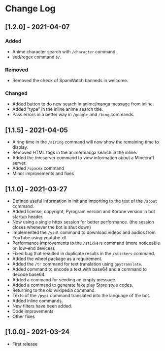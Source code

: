 # Change Log

## [1.2.0] - 2021-04-07

### Added

- Anime character search with `/character` command.
- sed/regex command `s/`.

### Removed

- Removed the check of SpamWatch banneds in welcome.

### Changed

- Added button to do new search in anime/manga message from inline.
- Added "type" in the inline anime search title.
- Pass errors in a better way in `/google` and `/bing` commands.

## [1.1.5] - 2021-04-05

- Airing time in the `/airing` command will now show the remaining time to display.
- Removed HTML tags in the anime/manga search in the inline.
- Added the /mcserver command to view information about a Minecraft server.
- Added `/spacex` command
- Minor improvements and fixes

## [1.1.0] - 2021-03-27

- Defined useful information in init and importing to the text of the `/about` command.
- Added license, copyright, Pyrogram version and Korone version in bot startup header.
- Now using a single httpx session for better performance. (the session closes whenever the bot is shut down)
- Implemented the `/ytdl` command to download videos and audios from YouTube using youtube-dl.
- Performance improvements to the `/stickers` command (more noticeable on low-end devices).
- Fixed bug that resulted in duplicate results in the `/stickers` command.
- Added the wheel package as a requirement.
- Added the `/tr` command for text translation using `gpytranslate`.
- Added command to encode a text with base64 and a command to decode base64.
- Added a command for sending an empty message.
- Added a command to generate fake play Store style codes.
- Returning to the old wikipedia command.
- Texts of the `/pypi` command translated into the language of the bot.
- Added inline commands.
- New filters have been added.
- Code improvements
- Other fixes

## [1.0.0] - 2021-03-24

- First release
